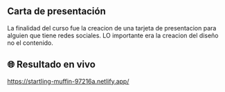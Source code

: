 
## Carta de presentación

La finalidad del curso fue la creacion de una tarjeta de presentacion para alguien que tiene redes sociales. LO importante era la creacion del diseño no el contenido.

## 🌐 Resultado en vivo
https://startling-muffin-97216a.netlify.app/
